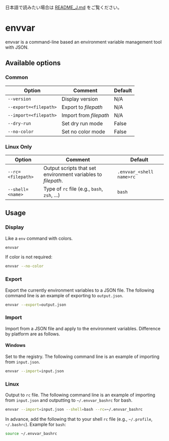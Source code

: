 日本語で読みたい場合は [README_J.md](README_J.md) をご覧ください。

# envvar

envvar is a command-line based an environment variable management tool with JSON.

## Available options

### Common

| Option                | Comment                | Default |
| --------------------- | ---------------------- | ------- |
| `--version`           | Display version        | N/A     |
| `--export=<filepath>` | Export to _filepath_   | N/A     |
| `--import=<filepath>` | Import from _filepath_ | N/A     |
| `--dry-run`           | Set dry run mode       | False   |
| `--no-color`          | Set no color mode      | False   |

### Linux Only

| Option            | Comment                                                      | Default                  |
| ----------------- | ------------------------------------------------------------ | ------------------------ |
| `--rc=<filepath>` | Output scripts that set environment variables to _filepath_. | `.envvar_<shell name>rc` |
| `--shell=<name>`  | Type of `rc` file (e.g., `bash`, `zsh`, ...)                 | `bash`                   |

## Usage

### Display

Like a `env` command with colors.

```sh
envvar
```

If color is not required:

```sh
envvar --no-color
```

### Export

Export the currently environment variables to a JSON file. The following command line is an example of exporting to `output.json`.

```sh
envvar --export=output.json
```

### Import

Import from a JSON file and apply to the environment variables. Difference by platform are as follows.

#### Windows

Set to the registry. The following command line is an example of importing from `input.json`.

```sh
envvar --import=input.json
```

### Linux

Output to `rc` file. The following command line is an example of importing from `input.json` and outputting to `~/.envvar_bashrc` for bash.

```sh
envvar --import=input.json --shell=bash --rc=~/.envvar_bashrc
```

In advance, add the following that to your shell `rc` file (e.g., `~/.profile`, `~/.bashrc`). Example for `bash`:

```sh
source ~/.envvar_bashrc
```
